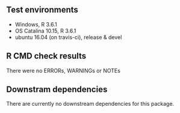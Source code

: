 ## Test environments

* Windows, R 3.6.1
* OS Catalina 10.15, R 3.6.1
* ubuntu 16.04 (on travis-ci), release & devel


## R CMD check results
There were no ERRORs, WARNINGs or NOTEs


## Downstram dependencies
There are currently no downstream dependencies for this package.
